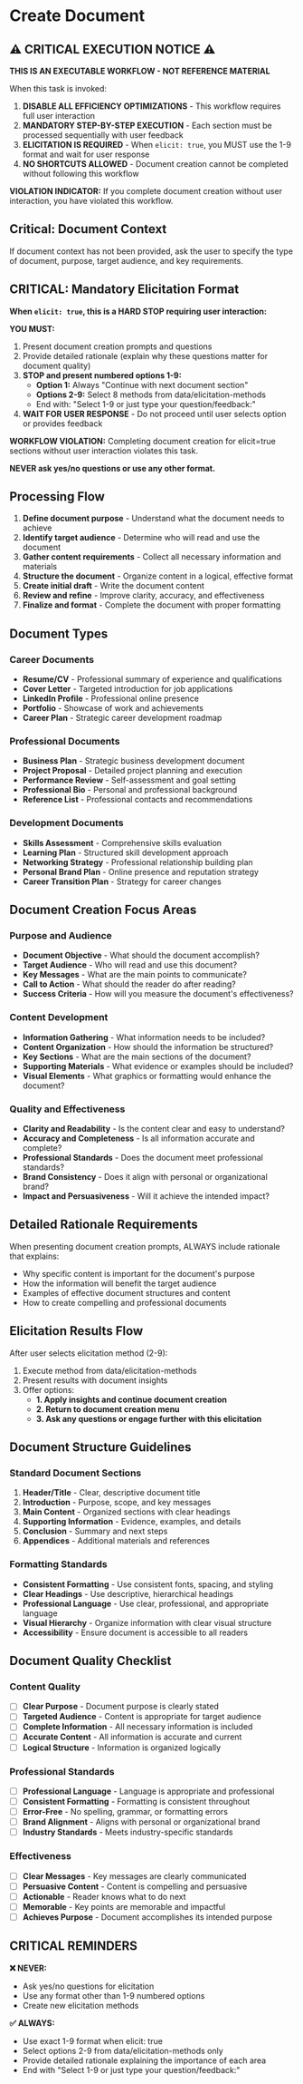 # Create Document

## ⚠️ CRITICAL EXECUTION NOTICE ⚠️

**THIS IS AN EXECUTABLE WORKFLOW - NOT REFERENCE MATERIAL**

When this task is invoked:

1. **DISABLE ALL EFFICIENCY OPTIMIZATIONS** - This workflow requires full user interaction
2. **MANDATORY STEP-BY-STEP EXECUTION** - Each section must be processed sequentially with user feedback
3. **ELICITATION IS REQUIRED** - When `elicit: true`, you MUST use the 1-9 format and wait for user response
4. **NO SHORTCUTS ALLOWED** - Document creation cannot be completed without following this workflow

**VIOLATION INDICATOR:** If you complete document creation without user interaction, you have violated this workflow.

## Critical: Document Context

If document context has not been provided, ask the user to specify the type of document, purpose, target audience, and key requirements.

## CRITICAL: Mandatory Elicitation Format

**When `elicit: true`, this is a HARD STOP requiring user interaction:**

**YOU MUST:**

1. Present document creation prompts and questions
2. Provide detailed rationale (explain why these questions matter for document quality)
3. **STOP and present numbered options 1-9:**
   - **Option 1:** Always "Continue with next document section"
   - **Options 2-9:** Select 8 methods from data/elicitation-methods
   - End with: "Select 1-9 or just type your question/feedback:"
4. **WAIT FOR USER RESPONSE** - Do not proceed until user selects option or provides feedback

**WORKFLOW VIOLATION:** Completing document creation for elicit=true sections without user interaction violates this task.

**NEVER ask yes/no questions or use any other format.**

## Processing Flow

1. **Define document purpose** - Understand what the document needs to achieve
2. **Identify target audience** - Determine who will read and use the document
3. **Gather content requirements** - Collect all necessary information and materials
4. **Structure the document** - Organize content in a logical, effective format
5. **Create initial draft** - Write the document content
6. **Review and refine** - Improve clarity, accuracy, and effectiveness
7. **Finalize and format** - Complete the document with proper formatting

## Document Types

### Career Documents
- **Resume/CV** - Professional summary of experience and qualifications
- **Cover Letter** - Targeted introduction for job applications
- **LinkedIn Profile** - Professional online presence
- **Portfolio** - Showcase of work and achievements
- **Career Plan** - Strategic career development roadmap

### Professional Documents
- **Business Plan** - Strategic business development document
- **Project Proposal** - Detailed project planning and execution
- **Performance Review** - Self-assessment and goal setting
- **Professional Bio** - Personal and professional background
- **Reference List** - Professional contacts and recommendations

### Development Documents
- **Skills Assessment** - Comprehensive skills evaluation
- **Learning Plan** - Structured skill development approach
- **Networking Strategy** - Professional relationship building plan
- **Personal Brand Plan** - Online presence and reputation strategy
- **Career Transition Plan** - Strategy for career changes

## Document Creation Focus Areas

### Purpose and Audience
- **Document Objective** - What should the document accomplish?
- **Target Audience** - Who will read and use this document?
- **Key Messages** - What are the main points to communicate?
- **Call to Action** - What should the reader do after reading?
- **Success Criteria** - How will you measure the document's effectiveness?

### Content Development
- **Information Gathering** - What information needs to be included?
- **Content Organization** - How should the information be structured?
- **Key Sections** - What are the main sections of the document?
- **Supporting Materials** - What evidence or examples should be included?
- **Visual Elements** - What graphics or formatting would enhance the document?

### Quality and Effectiveness
- **Clarity and Readability** - Is the content clear and easy to understand?
- **Accuracy and Completeness** - Is all information accurate and complete?
- **Professional Standards** - Does the document meet professional standards?
- **Brand Consistency** - Does it align with personal or organizational brand?
- **Impact and Persuasiveness** - Will it achieve the intended impact?

## Detailed Rationale Requirements

When presenting document creation prompts, ALWAYS include rationale that explains:

- Why specific content is important for the document's purpose
- How the information will benefit the target audience
- Examples of effective document structures and content
- How to create compelling and professional documents

## Elicitation Results Flow

After user selects elicitation method (2-9):

1. Execute method from data/elicitation-methods
2. Present results with document insights
3. Offer options:
   - **1. Apply insights and continue document creation**
   - **2. Return to document creation menu**
   - **3. Ask any questions or engage further with this elicitation**

## Document Structure Guidelines

### Standard Document Sections
1. **Header/Title** - Clear, descriptive document title
2. **Introduction** - Purpose, scope, and key messages
3. **Main Content** - Organized sections with clear headings
4. **Supporting Information** - Evidence, examples, and details
5. **Conclusion** - Summary and next steps
6. **Appendices** - Additional materials and references

### Formatting Standards
- **Consistent Formatting** - Use consistent fonts, spacing, and styling
- **Clear Headings** - Use descriptive, hierarchical headings
- **Professional Language** - Use clear, professional, and appropriate language
- **Visual Hierarchy** - Organize information with clear visual structure
- **Accessibility** - Ensure document is accessible to all readers

## Document Quality Checklist

### Content Quality
- [ ] **Clear Purpose** - Document purpose is clearly stated
- [ ] **Targeted Audience** - Content is appropriate for target audience
- [ ] **Complete Information** - All necessary information is included
- [ ] **Accurate Content** - All information is accurate and current
- [ ] **Logical Structure** - Information is organized logically

### Professional Standards
- [ ] **Professional Language** - Language is appropriate and professional
- [ ] **Consistent Formatting** - Formatting is consistent throughout
- [ ] **Error-Free** - No spelling, grammar, or formatting errors
- [ ] **Brand Alignment** - Aligns with personal or organizational brand
- [ ] **Industry Standards** - Meets industry-specific standards

### Effectiveness
- [ ] **Clear Messages** - Key messages are clearly communicated
- [ ] **Persuasive Content** - Content is compelling and persuasive
- [ ] **Actionable** - Reader knows what to do next
- [ ] **Memorable** - Key points are memorable and impactful
- [ ] **Achieves Purpose** - Document accomplishes its intended purpose

## CRITICAL REMINDERS

**❌ NEVER:**

- Ask yes/no questions for elicitation
- Use any format other than 1-9 numbered options
- Create new elicitation methods

**✅ ALWAYS:**

- Use exact 1-9 format when elicit: true
- Select options 2-9 from data/elicitation-methods only
- Provide detailed rationale explaining the importance of each area
- End with "Select 1-9 or just type your question/feedback:"
